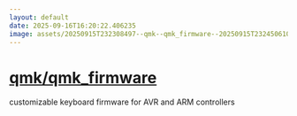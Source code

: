 ```yaml
---
layout: default
date: 2025-09-16T16:20:22.406235
image: assets/20250915T232308497--qmk--qmk_firmware--20250915T232450610--cropped.png
---
```


# [qmk/qmk_firmware](https://github.com/qmk/qmk_firmware)

customizable keyboard firmware for AVR and ARM controllers
